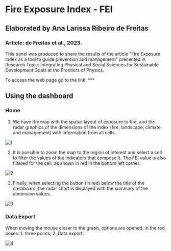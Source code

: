 # Fire Exposure Index - FEI
## Elaborated by Ana Larissa Ribeiro de Freitas
### Article: de Freitas et al., 2023.

This panel was produced to share the results of the article "Fire Exposure Index as a tool to guide prevention and management" presented in Research Topic: Integrating Physical and Social Sciences for Sustainable Development Goals at the Frontiers of Physics.

To access the web page go to the link: ***

## Using the dashboard
### Home

1. We have the map with the spatial layout of exposure to fire, and the radar graphics of the dimensions of the index (fire, landscape, climate and management) with information from all cells.

![1](https://user-images.githubusercontent.com/57720882/205309895-82753784-adab-46a6-a7c9-97f72bc7b606.png)

2. It is possible to zoom the map to the region of interest and select a cell to filter the values of the indicators that compose it. The FEI value is also filtered for the cell, as shown in red in the bottom left corner.

![2](https://user-images.githubusercontent.com/57720882/205311215-c351d598-d26e-46ab-966e-7d6cd4908d3e.png)

3. Finally, when selecting the button (in red) below the title of the dashboard, the radar chart is displayed with the summary of the dimension values.

![3](https://user-images.githubusercontent.com/57720882/205314480-ec390224-7cd4-43c5-8945-754c02a625bb.png)

### Data Export

When moving the mouse closer to the graph, options are opened, in the red boxes: 1. three points; 2. Data export.

![4](https://user-images.githubusercontent.com/57720882/205313581-e5312d44-a479-4e5e-967f-9ecadf1f91dd.png)
